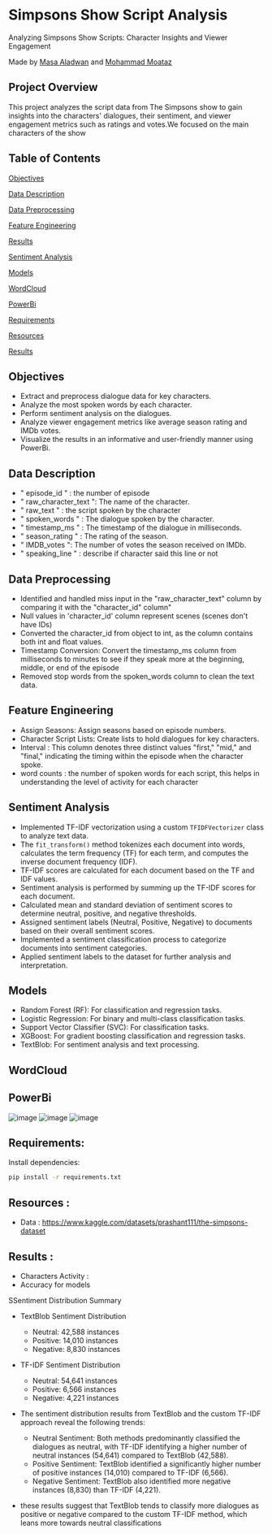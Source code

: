 # Simpsons Show Script Analysis


Analyzing Simpsons Show Scripts: Character Insights and Viewer Engagement

 Made by [Masa Aladwan](https://github.com/MasaAladwan) and [Mohammad Moataz](https://github.com/MohammadMoataz2)

## Project Overview

This project analyzes the script data from The Simpsons show to gain insights into the characters' dialogues, their sentiment, and viewer engagement metrics such as ratings and votes.We focused on the main characters of the show 


## Table of Contents  

[Objectives
](#headers)  

[Data Description
](#headers)  

[Data Preprocessing
](#headers)  


[Feature Engineering
](#headers)  

[Results
](#headers) 

[Sentiment Analysis
](#headers) 

[Models
](#headers) 


[WordCloud
](#headers)

[PowerBi
](#headers)

[Requirements
](#headers)

[Resources
](#headers)

[Results
](#headers)


## Objectives
* Extract and preprocess dialogue data for key characters.
* Analyze the most spoken words by each character.
* Perform sentiment analysis on the dialogues.
* Analyze viewer engagement metrics like average season rating and IMDb votes.
* Visualize the results in an informative and user-friendly manner using PowerBi.

## Data Description 

* " episode_id " : the number of episode
* " raw_character_text ": The name of the character.
* " raw_text " : the script spoken by the character 
* " spoken_words " : The dialogue spoken by the character.
* " timestamp_ms " : The timestamp of the dialogue in milliseconds.
* " season_rating " : The rating of the season.
* " IMDB_votes ": The number of votes the season received on IMDb.
* " speaking_line " : describe if character said this line or not


## Data Preprocessing 

* Identified and handled miss input in the "raw_character_text" column by comparing it with the "character_id" column"
* Null values in 'character_id' column represent scenes (scenes don't have IDs)
* Converted the character_id from object to int, as the column contains both int and float values.
* Timestamp Conversion: Convert the timestamp_ms column from milliseconds to minutes to see if they speak more at the beginning, middle, or end of the episode
* Removed stop words from the spoken_words column to clean the text data.


## Feature Engineering
* Assign Seasons: Assign seasons based on episode numbers.
* Character Script Lists: Create lists to hold dialogues for key characters.
* Interval : This column denotes three distinct values  "first," "mid," and "final," indicating the timing within the episode when the character spoke.
* word counts : the number of spoken words for each script, this helps in understanding the level of activity for each character

## Sentiment Analysis 
* Implemented TF-IDF vectorization using a custom `TFIDFVectorizer` class to analyze text data.
* The `fit_transform()` method tokenizes each document into words, calculates the term frequency (TF) for each term, and computes the inverse document frequency (IDF).
* TF-IDF scores are calculated for each document based on the TF and IDF values.
* Sentiment analysis is performed by summing up the TF-IDF scores for each document.
* Calculated mean and standard deviation of sentiment scores to determine neutral, positive, and negative thresholds.
* Assigned sentiment labels (Neutral, Positive, Negative) to documents based on their overall sentiment scores.
* Implemented a sentiment classification process to categorize documents into sentiment categories.
* Applied sentiment labels to the dataset for further analysis and interpretation.

## Models 

* Random Forest (RF): For classification and regression tasks.
* Logistic Regression: For binary and multi-class classification tasks.
* Support Vector Classifier (SVC): For classification tasks.
* XGBoost: For gradient boosting classification and regression tasks.
* TextBlob: For sentiment analysis and text processing.


## WordCloud

## PowerBi
![image](https://github.com/MasaAladwan/The_Simpsons_Sentiment_Analysis_/assets/142498123/368d413a-b6dc-4731-a37b-929d625ee11d)
![image](https://github.com/MasaAladwan/The_Simpsons_Sentiment_Analysis_/assets/142498123/c0c250f0-dd1b-4161-bd5e-046368e8714b)
![image](https://github.com/MasaAladwan/The_Simpsons_Sentiment_Analysis_/assets/142498123/f9515edd-9e46-4e62-be38-7b321d317df0)


## Requirements:
Install dependencies:

```bash
pip install -r requirements.txt
```
## Resources :
* Data : https://www.kaggle.com/datasets/prashant111/the-simpsons-dataset



## Results :
* Characters Activity : 
* Accuracy for models

SSentiment Distribution Summary
* TextBlob Sentiment Distribution
  * Neutral: 42,588 instances
  * Positive: 14,010 instances
  * Negative: 8,830 instances

* TF-IDF Sentiment Distribution
  * Neutral: 54,641 instances
  * Positive: 6,566 instances
  * Negative: 4,221 instances

* The sentiment distribution results from TextBlob and the custom TF-IDF approach reveal the following trends:
   * Neutral Sentiment: Both methods predominantly classified the dialogues as neutral, with TF-IDF identifying a higher number of neutral instances (54,641) compared to TextBlob (42,588).
    * Positive Sentiment: TextBlob identified a significantly higher number of positive instances (14,010) compared to TF-IDF (6,566).
   * Negative Sentiment: TextBlob also identified more negative instances (8,830) than TF-IDF (4,221).

* these results suggest that TextBlob tends to classify more dialogues as positive or negative compared to the custom TF-IDF method, which leans more towards neutral classifications
